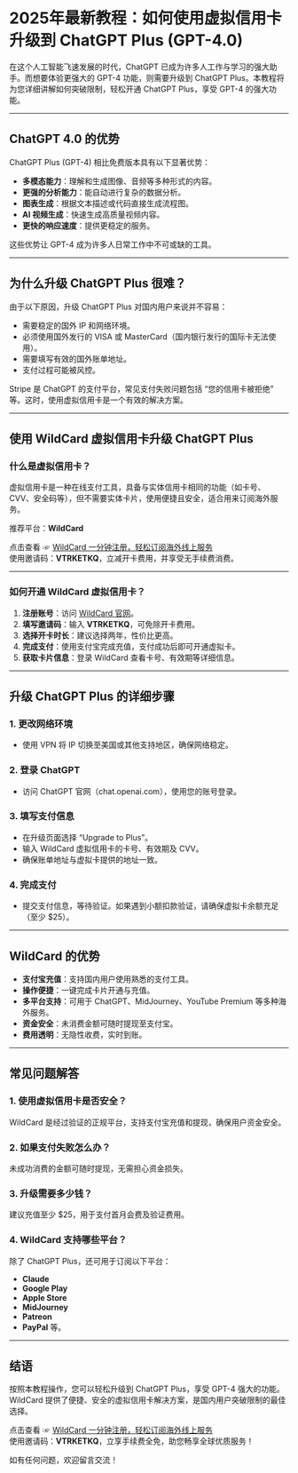 # 2025年最新教程：如何使用虚拟信用卡升级到 ChatGPT Plus (GPT-4.0)

在这个人工智能飞速发展的时代，ChatGPT 已成为许多人工作与学习的强大助手。而想要体验更强大的 GPT-4 功能，则需要升级到 ChatGPT Plus。本教程将为您详细讲解如何突破限制，轻松开通 ChatGPT Plus，享受 GPT-4 的强大功能。

---

## ChatGPT 4.0 的优势

ChatGPT Plus (GPT-4) 相比免费版本具有以下显著优势：

- **多模态能力**：理解和生成图像、音频等多种形式的内容。
- **更强的分析能力**：能自动进行复杂的数据分析。
- **图表生成**：根据文本描述或代码直接生成流程图。
- **AI 视频生成**：快速生成高质量视频内容。
- **更快的响应速度**：提供更稳定的服务。

这些优势让 GPT-4 成为许多人日常工作中不可或缺的工具。

---

## 为什么升级 ChatGPT Plus 很难？

由于以下原因，升级 ChatGPT Plus 对国内用户来说并不容易：

- 需要稳定的国外 IP 和网络环境。
- 必须使用国外发行的 VISA 或 MasterCard（国内银行发行的国际卡无法使用）。
- 需要填写有效的国外账单地址。
- 支付过程可能被风控。

Stripe 是 ChatGPT 的支付平台，常见支付失败问题包括 “您的信用卡被拒绝” 等。这时，使用虚拟信用卡是一个有效的解决方案。

---

## 使用 WildCard 虚拟信用卡升级 ChatGPT Plus

### 什么是虚拟信用卡？

虚拟信用卡是一种在线支付工具，具备与实体信用卡相同的功能（如卡号、CVV、安全码等），但不需要实体卡片，使用便捷且安全，适合用来订阅海外服务。

推荐平台：**WildCard**

点击查看 ☞ [WildCard  一分钟注册，轻松订阅海外线上服务](https://yeka.ai/i/VTRKETKQ)  
使用邀请码：**VTRKETKQ**，立减开卡费用，并享受无手续费消费。

---

### 如何开通 WildCard 虚拟信用卡？

1. **注册账号**：访问 [WildCard 官网](https://yeka.ai/i/VTRKETKQ)。
2. **填写邀请码**：输入 **VTRKETKQ**，可免除开卡费用。
3. **选择开卡时长**：建议选择两年，性价比更高。
4. **完成支付**：使用支付宝完成充值，支付成功后即可开通虚拟卡。
5. **获取卡片信息**：登录 WildCard 查看卡号、有效期等详细信息。

---

## 升级 ChatGPT Plus 的详细步骤

### 1. 更改网络环境
- 使用 VPN 将 IP 切换至美国或其他支持地区，确保网络稳定。

### 2. 登录 ChatGPT
- 访问 ChatGPT 官网（chat.openai.com），使用您的账号登录。

### 3. 填写支付信息
- 在升级页面选择 “Upgrade to Plus”。
- 输入 WildCard 虚拟信用卡的卡号、有效期及 CVV。
- 确保账单地址与虚拟卡提供的地址一致。

### 4. 完成支付
- 提交支付信息，等待验证。如果遇到小额扣款验证，请确保虚拟卡余额充足（至少 $25）。

---

## WildCard 的优势

- **支付宝充值**：支持国内用户使用熟悉的支付工具。
- **操作便捷**：一键完成卡片开通与充值。
- **多平台支持**：可用于 ChatGPT、MidJourney、YouTube Premium 等多种海外服务。
- **资金安全**：未消费金额可随时提现至支付宝。
- **费用透明**：无隐性收费，实时到账。

---

## 常见问题解答

### 1. 使用虚拟信用卡是否安全？
WildCard 是经过验证的正规平台，支持支付宝充值和提现，确保用户资金安全。

### 2. 如果支付失败怎么办？
未成功消费的金额可随时提现，无需担心资金损失。

### 3. 升级需要多少钱？
建议充值至少 $25，用于支付首月会费及验证费用。

### 4. WildCard 支持哪些平台？
除了 ChatGPT Plus，还可用于订阅以下平台：
- **Claude**
- **Google Play**
- **Apple Store**
- **MidJourney**
- **Patreon**
- **PayPal** 等。

---

## 结语

按照本教程操作，您可以轻松升级到 ChatGPT Plus，享受 GPT-4 强大的功能。WildCard 提供了便捷、安全的虚拟信用卡解决方案，是国内用户突破限制的最佳选择。

点击查看 ☞ [WildCard  一分钟注册，轻松订阅海外线上服务](https://yeka.ai/i/VTRKETKQ)  
使用邀请码：**VTRKETKQ**，立享手续费全免，助您畅享全球优质服务！

如有任何问题，欢迎留言交流！
